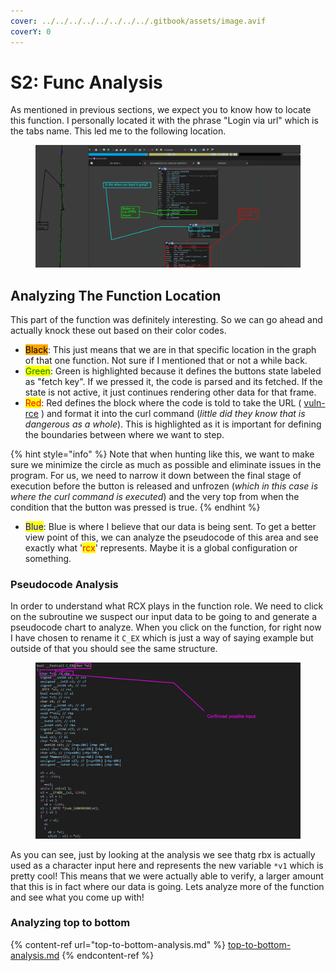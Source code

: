 ```yaml
---
cover: ../../../../../../../../.gitbook/assets/image.avif
coverY: 0
---
```


# S2: Func Analysis

As mentioned in previous sections, we expect you to know how to locate this function. I personally located it with the phrase "Login via url" which is the tabs name. This led me to the following location.

<figure><img src="../../../../../../../../.gitbook/assets/FirstImpressionsFuncAnalysisP2.png" alt=""><figcaption></figcaption></figure>

## Analyzing The Function Location

This part of the function was definitely interesting. So we can go ahead and actually knock these out based on their color codes.

* <mark style="background-color:orange;">Black</mark>: This just means that we are in that specific location in the graph of that one function. Not sure if I mentioned that or not a while back.
* <mark style="color:green;">Green</mark>: Green is highlighted because it defines the buttons state labeled as "fetch key". If we pressed it, the code is parsed and its fetched. If the state is not active, it just continues rendering other data for that frame.
* <mark style="color:red;">Red</mark>: Red defines the block where the code is told to take the URL ( [vuln-rce](../../vuln-rce/ "mention") ) and format it into the curl command (_little did they know that is dangerous as a whole_). This is highlighted as it is important for defining the boundaries between where we want to step.

{% hint style="info" %}
Note that when hunting like this, we want to make sure we minimize the circle as much as possible and eliminate issues in the program. For us, we need to narrow it down between the final stage of execution before the button is released and unfrozen (_which in this case is where the curl command is executed_) and the very top from when the condition that the button was pressed is true.
{% endhint %}

* <mark style="color:blue;">Blue</mark>: Blue is where I believe that our data is being sent. To get a better view point of this, we can analyze the pseudocode of this area and see exactly what '<mark style="color:red;">rcx</mark>' represents. Maybe it is a global configuration or something.

### Pseudocode Analysis

In order to understand what RCX plays in the function role. We need to click on the subroutine we suspect our input data to be going to and generate a pseudocode chart to analyze. When you click on the function, for right now I have chosen to rename it `C_EX` which is just a way of saying example but outside of that you should see the same structure.

<figure><img src="../../../../../../../../.gitbook/assets/Confirmation.png" alt=""><figcaption></figcaption></figure>

As you can see, just by looking at the analysis we see thatg rbx is actually used as a character input here and represents the new variable `*v1` which is pretty cool! This means that we were actually able to verify, a larger amount that this is in fact where our data is going. Lets analyze more of the function and see what you come up with!

### Analyzing top to bottom

{% content-ref url="top-to-bottom-analysis.md" %}
[top-to-bottom-analysis.md](top-to-bottom-analysis.md)
{% endcontent-ref %}

